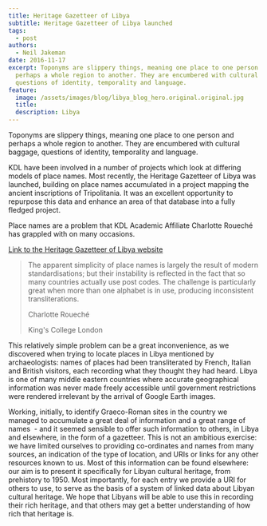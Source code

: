 ```yaml
---
title: Heritage Gazetteer of Libya
subtitle: Heritage Gazetteer of Libya launched
tags:
  - post
authors:
  - Neil Jakeman
date: 2016-11-17
excerpt: Toponyms are slippery things, meaning one place to one person and
  perhaps a whole region to another. They are encumbered with cultural baggage,
  questions of identity, temporality and language.
feature:
  image: /assets/images/blog/libya_blog_hero.original.original.jpg
  title:
  description: Libya
---
```


Toponyms are slippery things, meaning one place to one person and perhaps a whole region to another. They are encumbered with cultural baggage, questions of identity, temporality and language.

KDL have been involved in a number of projects which look at differing models of place names. Most recently, the Heritage Gazetteer of Libya was launched, building on place names accumulated in a project mapping the ancient inscriptions of Tripolitania. It was an excellent opportunity to repurpose this data and enhance an area of that database into a fully fledged project.

Place names are a problem that KDL Academic Affiliate Charlotte Roueché has grappled with on many occasions.

[Link to the Heritage Gazetteer of Libya website](http://www.slsgazetteer.org/)

> The apparent simplicity of place names is largely the result of modern standardisations; but their instability is reflected in the fact that so many countries actually use post codes. The challenge is particularly great when more than one alphabet is in use, producing inconsistent transliterations.
>
> Charlotte Roueché
>
> King's College London

This relatively simple problem can be a great inconvenience, as we discovered when trying to locate places in Libya mentioned by archaeologists: names of places had been transliterated by French, Italian and British visitors, each recording what they thought they had heard. Libya is one of many middle eastern countries where accurate geographical information was never made freely accessible until government restrictions were rendered irrelevant by the arrival of Google Earth images.

Working, initially, to identify Graeco-Roman sites in the country we managed to accumulate a great deal of information and a great range of names  - and it seemed sensible to offer such information to others, in Libya and elsewhere, in the form of a gazetteer. This is not an ambitious exercise: we have limited ourselves to providing co-ordinates and names from many sources, an indication of the type of location, and URIs or links for any other resources known to us. Most of this information can be found elsewhere: our aim is to present it specifically for Libyan cultural heritage, from prehistory to 1950. Most importantly, for each entry we provide a URI for others to use, to serve as the basis of a system of linked data about Libyan cultural heritage. We hope that Libyans will be able to use this in recording their rich heritage, and that others may get a better understanding of how rich that heritage is.
